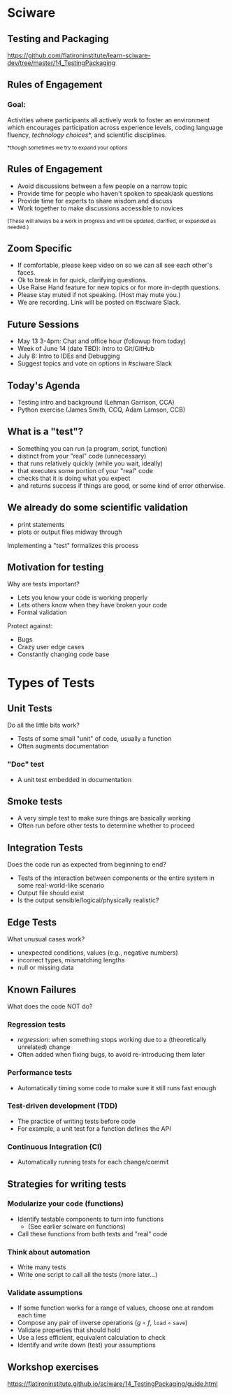 # Sciware

## Testing and Packaging

https://github.com/flatironinstitute/learn-sciware-dev/tree/master/14_TestingPackaging


## Rules of Engagement

### Goal:

Activities where participants all actively work to foster an environment which encourages participation across experience levels, coding language fluency, *technology choices*\*, and scientific disciplines.

<small>\*though sometimes we try to expand your options</small>


## Rules of Engagement

- Avoid discussions between a few people on a narrow topic
- Provide time for people who haven't spoken to speak/ask questions
- Provide time for experts to share wisdom and discuss
- Work together to make discussions accessible to novices

<small>
(These will always be a work in progress and will be updated, clarified, or expanded as needed.)
</small>


## Zoom Specific

- If comfortable, please keep video on so we can all see each other's faces.
- Ok to break in for quick, clarifying questions.
- Use Raise Hand feature for new topics or for more in-depth questions.
- Please stay muted if not speaking. (Host may mute you.)
- We are recording. Link will be posted on #sciware Slack.


## Future Sessions

- May 13 3-4pm: Chat and office hour (followup from today)
- Week of June 14 (date TBD): Intro to Git/GitHub
- July 8: Intro to IDEs and Debugging
- Suggest topics and vote on options in #sciware Slack


## Today's Agenda

- Testing intro and background (Lehman Garrison, CCA)
- Python exercise (James Smith, CCQ, Adam Lamson, CCB)



## What is a "test"?

* Something you can run (a program, script, function)
* distinct from your "real" code (unnecessary)
* that runs relatively quickly (while you wait, ideally)
* that executes some portion of your "real" code
* checks that it is doing what you expect
* and returns success if things are good, or some kind of error otherwise.


## We already do some scientific validation
- print statements
- plots or output files midway through

Implementing a "test" formalizes this process


## Motivation for testing

Why are tests important? 
* Lets you know your code is working properly
* Lets others know when they have broken your code
* Formal validation

Protect against:
* Bugs
* Crazy user edge cases
* Constantly changing code base


# Types of Tests 

## Unit Tests
Do all the little bits work?
* Tests of some small "unit" of code, usually a function
* Often augments documentation

### "Doc" test

* A unit test embedded in documentation


## Smoke tests

* A very simple test to make sure things are basically working
* Often run before other tests to determine whether to proceed

## Integration Tests
Does the code run as expected from beginning to end?
- Tests of the interaction between components or the entire system in some real-world-like scenario
- Output file should exist
- Is the output sensible/logical/physically realistic?


## Edge Tests
What unusual cases work?
- unexpected conditions, values (e.g., negative numbers)
- incorrect types, mismatching lengths
- null or missing data 

## Known Failures
What does the code NOT do?


### Regression tests

* *regression*: when something stops working due to a (theoretically unrelated) change
* Often added when fixing bugs, to avoid re-introducing them later

### Performance tests

* Automatically timing some code to make sure it still runs fast enough


### Test-driven development (TDD)

* The practice of writing tests before code
* For example, a unit test for a function defines the API

### Continuous Integration (CI)

* Automatically running tests for each change/commit



## Strategies for writing tests

### Modularize your code (functions)

* Identify testable components to turn into functions
   * (See earlier sciware on functions)
* Call these functions from both tests and "real" code


### Think about automation

* Write many tests
* Write one script to call all the tests (more later...)

### Validate assumptions

* If some function works for a range of values, choose one at random each time
* Compose any pair of inverse operations (*g* ◦ *f*, `load` ◦ `save`)
* Validate properties that should hold
* Use a less efficient, equivalent calculation to check
* Identify and write down (test) your assumptions



## Workshop exercises

https://flatironinstitute.github.io/sciware/14_TestingPackaging/guide.html
